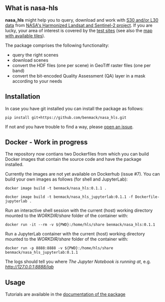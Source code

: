 ## What is nasa-hls

**nasa_hls** might help you to query, download and work with [S30 and/or L30 data](https://hls.gsfc.nasa.gov/products-description/) from [NASA's Harmonized Landsat and Sentinel-2 project](https://hls.gsfc.nasa.gov/).
If you are lucky, your area of interest is covered by the [test sites](https://hls.gsfc.nasa.gov/test-sites/) (see also the [map with available tiles](https://hls.gsfc.nasa.gov/wp-content/uploads/2018/10/hls1.4_coverage.jpg)).

The package comprises the following functionality:

* query the right scenes
* download scenes
* convert the HDF files (one per scene) in GeoTiff raster files (one per band)
* convert the bit-encoded Quality Assessment (QA) layer in a mask according to your needs

## Installation

In case you have git installed you can install the package as follows:

    pip install git+https://github.com/benmack/nasa_hls.git
    
If not and you have trouble to find a way, please [open an issue](https://github.com/benmack/nasa_hls/issues).

## Docker - Work in progress

The repository now contians two Dockerfiles from which you can build Docker images that contain the source code and have the package installed.

Currently the images are not yet available on Dockerhub (issue #7).
You can build your own images as follows (for shell and JupyterLab):

    docker image build -t benmack/nasa_hls:0.1.1 .

    docker image build -t benmack/nasa_hls_jupyterlab:0.1.1 -f Dockerfile-jupyterlab . 

Run an interactive shell session with the current (host) working directory mounted to the *WORKDIR/share* folder of the container with:

    docker run -it --rm -v ${PWD}:/home/hls/share benmack/nasa_hls:0.1.1

Run a JupyterLab container with the current (host) working directory mounted to the *WORKDIR/share* folder of the container with:

    docker run -p 8888:8888 -v ${PWD}:/home/hls/share benmack/nasa_hls_jupyterlab:0.1.1

The logs should tell you where *The Jupyter Notebook is running at*, e.g. *http://127.0.0.1:8888/lab*

## Usage

Tutorials are available in the [documentation of the package](https://benmack.github.io/nasa_hls/build/html/index.html)
